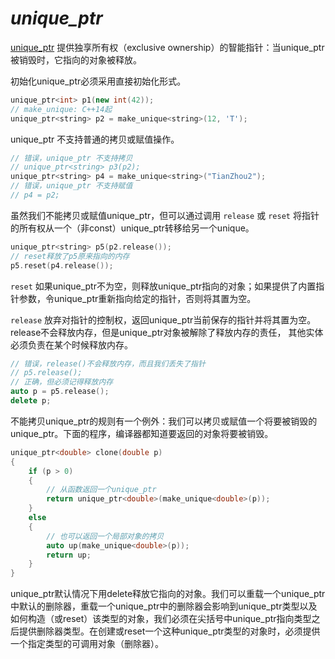 # ***unique_ptr***

[unique_ptr](https://en.cppreference.com/w/cpp/memory/unique_ptr) 提供独享所有权（exclusive ownership）的智能指针：当unique_ptr被销毁时，它指向的对象被释放。

初始化unique_ptr必须采用直接初始化形式。

```cpp
unique_ptr<int> p1(new int(42));
// make_unique: C++14起
unique_ptr<string> p2 = make_unique<string>(12, 'T');
```

unique_ptr 不支持普通的拷贝或赋值操作。

```cpp
// 错误，unique_ptr 不支持拷贝
// unique_ptr<string> p3(p2);
unique_ptr<string> p4 = make_unique<string>("TianZhou2");
// 错误，unique_ptr 不支持赋值
// p4 = p2;
```

虽然我们不能拷贝或赋值unique_ptr，但可以通过调用 `release` 或 `reset` 将指针的所有权从一个（非const）unique_ptr转移给另一个unique。

```cpp
unique_ptr<string> p5(p2.release());
// reset释放了p5原来指向的内存
p5.reset(p4.release());
```

`reset` 如果unique_ptr不为空，则释放unique_ptr指向的对象；如果提供了内置指针参数，令unique_ptr重新指向给定的指针，否则将其置为空。

`release` 放弃对指针的控制权，返回unique_ptr当前保存的指针并将其置为空。release不会释放内存，但是unique_ptr对象被解除了释放内存的责任， 其他实体必须负责在某个时候释放内存。

```cpp
// 错误，release()不会释放内存，而且我们丢失了指针
// p5.release();
// 正确，但必须记得释放内存
auto p = p5.release();
delete p;
```

不能拷贝unique_ptr的规则有一个例外：我们可以拷贝或赋值一个将要被销毁的unique_ptr。下面的程序，编译器都知道要返回的对象将要被销毁。

```cpp
unique_ptr<double> clone(double p)
{
	if (p > 0)
	{
		// 从函数返回一个unique_ptr
		return unique_ptr<double>(make_unique<double>(p));
	}
	else
	{
		// 也可以返回一个局部对象的拷贝
		auto up(make_unique<double>(p));
		return up;
	}
}
```

unique_ptr默认情况下用delete释放它指向的对象。我们可以重载一个unique_ptr中默认的删除器，重载一个unique_ptr中的删除器会影响到unique_ptr类型以及如何构造（或reset）该类型的对象，我们必须在尖括号中unique_ptr指向类型之后提供删除器类型。在创建或reset一个这种unique_ptr类型的对象时，必须提供一个指定类型的可调用对象（删除器）。